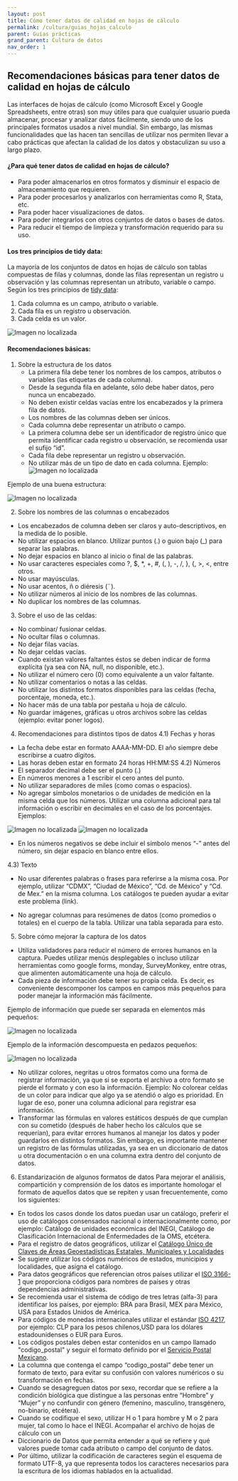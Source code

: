 ```yaml
---
layout: post
title: Cómo tener datos de calidad en hojas de cálculo
permalink: /cultura/guias_hojas_calculo
parent: Guías prácticas
grand_parent: Cultura de datos
nav_order: 1
---
```



<h2>Recomendaciones básicas para tener datos de calidad en hojas de cálculo</h2>

<p>Las interfaces de hojas de cálculo (como Microsoft Excel y Google Spreadsheets, entre otras) son muy útiles para que cualquier usuario pueda almacenar, procesar y analizar datos fácilmente, siendo uno de los principales formatos usados a nivel mundial. Sin embargo, las mismas funcionalidades que las hacen tan sencillas de utilizar nos permiten llevar a cabo prácticas que afectan la calidad de los datos y obstaculizan su uso a largo plazo.</p>

<h4><b>¿Para qué tener datos de calidad en hojas de cálculo?</b></h4>

- Para poder almacenarlos en otros formatos y disminuir el espacio de almacenamiento que requieren.
- Para poder procesarlos y analizarlos con herramientas como R, Stata, etc.
- Para poder hacer visualizaciones de datos.
- Para poder integrarlos con otros conjuntos de datos o bases de datos.
- Para reducir el tiempo de limpieza y transformación requerido para su uso.

<h4><b>Los tres principios de tidy data:</b></h4>

La mayoría de los conjuntos de datos en hojas de cálculo son tablas compuestas de filas y columnas, donde las filas representan un registro u observación y las columnas representan un atributo, variable o campo. Según los tres principios de <a target="_blank" href="https://vita.had.co.nz/papers/tidy-data.pdf">tidy data</a>:

1. Cada columna es un campo, atributo o variable.
2. Cada fila es un registro u observación.
3. Cada celda es un valor.


<img src="https://gobcdmx.github.io/politicadedatos/assets/img/guia01.png" alt="Imagen no localizada">


<h4><b>Recomendaciones básicas:</b></h4>

<ol>
  <li>Sobre la estructura de los datos
    <ul>
      <li>La primera fila debe tener los nombres de los campos, atributos o variables (las etiquetas de cada columna).</li>
      <li>Desde la segunda fila en adelante, sólo debe haber datos, pero nunca un encabezado.</li>
      <li>No deben existir celdas vacías entre los encabezados y la primera fila de datos.</li>
      <li>Los nombres de las columnas deben ser únicos.</li>
      <li>Cada columna debe representar un atributo o campo.</li>
      <li>La primera columna debe ser un identificador de registro único que permita identificar cada registro u observación, se recomienda usar el sufijo “id”.</li>
      <li>Cada fila debe representar un registro u observación.</li>
      <li>No utilizar más de un tipo de dato en cada columna. Ejemplo:</li>
      <img src="https://gobcdmx.github.io/politicadedatos/assets/img/guia03.png" alt="Imagen no localizada">
    </ul>
  </li>
</ol>





Ejemplo de una buena estructura:

<img src="https://gobcdmx.github.io/politicadedatos/assets/img/guia02.PNG" alt="Imagen no localizada">


2. Sobre los nombres de las columnas o encabezados
- Los encabezados de columna deben ser claros y auto-descriptivos, en la medida de lo posible.
- No utilizar espacios en blanco. Utilizar puntos (.) o guion bajo (_) para separar las palabras.
- No dejar espacios en blanco al inicio o final de las palabras.
- No usar caracteres especiales como ?, $, *, +, #, (, ), -, /, }, {, >, <, entre otros.
- No usar mayúsculas.
- No usar acentos, ñ o diéresis (¨).
- No utilizar números al inicio de los nombres de las columnas.
- No duplicar los nombres de las columnas.

3. Sobre el uso de las celdas:
- No combinar/ fusionar celdas.
- No ocultar filas o columnas.
- No dejar filas vacías.  
- No dejar celdas vacías.
- Cuando existan valores faltantes éstos se deben indicar de forma explícita (ya sea con NA, null, no disponible, etc.).
- No utilizar el número cero (0) como equivalente a un valor faltante.
- No utilizar comentarios o notas a las celdas.
- No utilizar los distintos formatos disponibles para las celdas (fecha, porcentaje, moneda, etc.).
- No hacer más de una tabla por pestaña u hoja de cálculo.
- No guardar imágenes, gráficas u otros archivos sobre las celdas (ejemplo: evitar poner logos).


4. Recomendaciones para distintos tipos de datos
4.1) Fechas y horas
- La fecha debe estar en formato AAAA-MM-DD. El año siempre debe escribirse a cuatro dígitos.
- Las horas deben estar en formato 24 horas HH:MM:SS
4.2) Números
- El separador decimal debe ser el punto (.)
- En números menores a 1 escribir el cero antes del punto.
- No utilizar separadores de miles (como comas o espacios).
- No agregar símbolos monetarios o de unidades de medición en la misma celda que los números. Utilizar una columna adicional para tal información o escribir en decimales en el caso de los porcentajes. Ejemplos:


<img src="https://gobcdmx.github.io/politicadedatos/assets/img/guia04.PNG" alt="Imagen no localizada">


<img src="https://gobcdmx.github.io/politicadedatos/assets/img/guia05.PNG" alt="Imagen no localizada">

- En los números negativos se debe incluir el símbolo menos “-” antes del número, sin dejar espacio en blanco entre ellos.

4.3) Texto
- No usar diferentes palabras o frases para referirse a la misma cosa. Por ejemplo, utilizar “CDMX”, “Ciudad de México”, “Cd. de México” y “Cd. de Mex.” en la misma columna. Los catálogos te pueden ayudar a evitar este problema (link).

* No agregar columnas para resúmenes de datos (como promedios o totales) en el cuerpo de la tabla. Utilizar una tabla separada para esto.

5. Sobre cómo mejorar la captura de los datos
- Utiliza validadores para reducir el número de errores humanos en la captura. Puedes utilizar menús desplegables o incluso utilizar herramientas como google forms, monday, SurveyMonkey, entre otras, que alimenten automáticamente una hoja de cálculo.
- Cada pieza de información debe tener su propia celda. Es decir, es conveniente descomponer los campos en campos más pequeños para poder manejar la información más fácilmente.

<p>Ejemplo de información que puede ser separada en elementos más pequeños:</p>

<img src="https://gobcdmx.github.io/politicadedatos/assets/img/guia06.png" alt="Imagen no localizada">

<p>Ejemplo de la información descompuesta en pedazos pequeños:</p>

<img src="https://gobcdmx.github.io/politicadedatos/assets/img/guia07.png" alt="Imagen no localizada">


- No utilizar colores, negritas u otros formatos como una forma de registrar información, ya que si se exporta el archivo a otro formato se pierde el formato y con eso la información.
Ejemplo:
No colorear celdas de un color para indicar que algo ya se atendió o algo es prioridad.  En lugar de eso, poner una columna adicional para registrar esa información.
- Transformar las fórmulas en valores estáticos después de que cumplan con su cometido (después de haber hecho los cálculos que se requerían), para evitar errores humanos al manejar los datos y poder guardarlos en distintos formatos. Sin embargo, es importante mantener un registro de las fórmulas utilizadas, ya sea en un diccionario de datos u otra documentación o en una columna extra dentro del conjunto de datos.


6. Estandarización de algunos formatos de datos
Para mejorar el análisis, compartición y comprensión de los datos es importante homologar el formato de aquellos datos que se repiten y usan frecuentemente, como los siguientes:
- En todos los casos donde los datos puedan usar un catálogo, preferir el uso de catálogos consensados nacional o internacionalmente como, por ejemplo: Catálogo de unidades económicas del INEGI, Catálogo de Clasificación Internacional de Enfermedades de la OMS, etcétera.
- Para el registro de datos geográficos, utilizar el <a target="_blank" href="https://www.inegi.org.mx/app/ageeml/">Catálogo Único de Claves de Áreas Geoestadísticas Estatales, Municipales y Localidades</a>
- Se sugiere utilizar los códigos numéricos de estados, municipios y localidades, que asigna el catálogo.
- Para datos geográficos que referencian otros países utilizar el <a target="_blank" href="http://utils.mucattu.com/iso_3166-1.html">ISO 3166-1</a> que proporciona códigos para nombres de países y otras dependencias administrativas.
- Se recomienda usar el sistema de código de tres letras (alfa-3) para identificar los países, por ejemplo: BRA para Brasil, MEX para México, USA para Estados Unidos de América.
- Para códigos de monedas internacionales utilizar el estándar <a target="_blank" href="https://www.iso.org/iso-4217-currency-codes.html">ISO 4217</a>, por ejemplo: CLP para los pesos chilenos,USD para los dólares estadounidenses o EUR para Euros.
- Los códigos postales deben estar contenidos en un campo llamado "codigo_postal" y seguir el formato definido por el <a target="_blank" href="https://www.correosdemexico.gob.mx/SSLServicios/ConsultaCP/Descarga.aspx">Servicio Postal Mexicano</a>.
- La columna que contenga el campo “codigo_postal” debe tener un formato de texto, para evitar su confusión con valores numéricos o su transformación en fechas.
- Cuando se desagreguen datos por sexo, recordar que se refiere a la condición biológica que distingue a las personas entre “Hombre” y “Mujer” y no confundir con género (femenino, masculino, transgénero, no-binario, etcétera).
- Cuando se codifique el sexo, utilizar H o 1 para hombre y M o 2 para mujer, tal como lo hace el INEGI.
Acompañar el archivo de hojas de cálculo con un
- Diccionario de Datos que permita entender a qué se refiere y qué valores puede tomar cada atributo o campo del conjunto de datos.  
- Por último, utilizar la codificación de caracteres según el esquema de formato UTF-8, ya que representa todos los caracteres necesarios para la escritura de los idiomas hablados en la actualidad.
